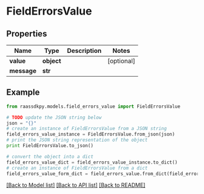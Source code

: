 # FieldErrorsValue


## Properties
Name | Type | Description | Notes
------------ | ------------- | ------------- | -------------
**value** | **object** |  | [optional] 
**message** | **str** |  | 

## Example

```python
from raassdkpy.models.field_errors_value import FieldErrorsValue

# TODO update the JSON string below
json = "{}"
# create an instance of FieldErrorsValue from a JSON string
field_errors_value_instance = FieldErrorsValue.from_json(json)
# print the JSON string representation of the object
print FieldErrorsValue.to_json()

# convert the object into a dict
field_errors_value_dict = field_errors_value_instance.to_dict()
# create an instance of FieldErrorsValue from a dict
field_errors_value_form_dict = field_errors_value.from_dict(field_errors_value_dict)
```
[[Back to Model list]](../README.md#documentation-for-models) [[Back to API list]](../README.md#documentation-for-api-endpoints) [[Back to README]](../README.md)


